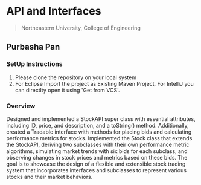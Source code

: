 
# API and Interfaces 
> Northeastern University, College of Engineering


## Purbasha Pan

### SetUp Instructions
1. Please clone the repository on your local system
2. For Eclipse Import the project as Existing Maven Project, For IntelliJ you can directlty open it using 'Get from VCS'.

### Overview
Designed and implemented a StockAPI super class with essential attributes, including ID, price, and description, and a toString() method.
Additionally, created a Tradable interface with methods for placing bids and calculating performance metrics for stocks.
Implemented the Stock class that extends the StockAPI, deriving two subclasses with their own performance metric algorithms, simulating market trends with six bids for each subclass, and observing changes in stock prices and metrics based on these bids. 
The goal is to showcase the design of a flexible and extensible stock trading system that incorporates interfaces and subclasses to represent various stocks and their market behaviors.
